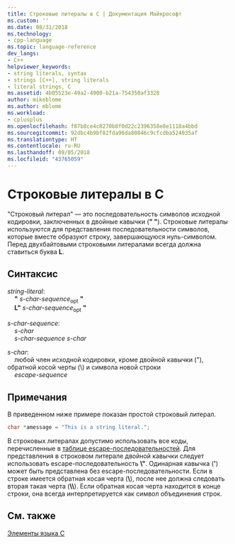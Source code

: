 ```yaml
---
title: Строковые литералы в C | Документация Майкрософт
ms.custom: ''
ms.date: 08/31/2018
ms.technology:
- cpp-language
ms.topic: language-reference
dev_langs:
- C++
helpviewer_keywords:
- string literals, syntax
- strings [C++], string literals
- literal strings, C
ms.assetid: 4b05523e-49a2-4900-b21a-754350af3328
author: mikeblome
ms.author: mblome
ms.workload:
- cplusplus
ms.openlocfilehash: f87b8ce4c8270b8f0d22c2396358e8e1118a4bbd
ms.sourcegitcommit: 92dbc4b9bf82fda96da80846c9cfcdba524035af
ms.translationtype: HT
ms.contentlocale: ru-RU
ms.lasthandoff: 09/05/2018
ms.locfileid: "43765059"
---
```

# <a name="c-string-literals"></a>Строковые литералы в C

"Строковый литерал" — это последовательность символов исходной кодировки, заключенных в двойные кавычки (**" "**). Строковые литералы используются для представления последовательности символов, которые вместе образуют строку, завершающуюся нуль-символом. Перед двухбайтовыми строковыми литералами всегда должна ставиться буква **L**.

## <a name="syntax"></a>Синтаксис

*string-literal*:  
&nbsp;&nbsp;&nbsp;&nbsp;**"** *s-char-sequence*<sub>opt</sub> **"**  
&nbsp;&nbsp;&nbsp;&nbsp;**L"** *s-char-sequence*<sub>opt</sub> **"**

*s-char-sequence*:  
&nbsp;&nbsp;&nbsp;&nbsp;*s-char*  
&nbsp;&nbsp;&nbsp;&nbsp;*s-char-sequence* *s-char*

*s-char*:  
&nbsp;&nbsp;&nbsp;&nbsp;любой член исходной кодировки, кроме двойной кавычки ("), обратной косой черты (\\) и символа новой строки  
&nbsp;&nbsp;&nbsp;&nbsp;*escape-sequence*

## <a name="remarks"></a>Примечания

В приведенном ниже примере показан простой строковый литерал.

```C
char *amessage = "This is a string literal.";
```

В строковых литералах допустимо использовать все коды, перечисленные в [таблице escape-последовательностей](../c-language/escape-sequences.md). Для представления в строковом литерале двойной кавычки следует использовать escape-последовательность **\\"**. Одинарная кавычка (**'**) может быть представлена без escape-последовательности. Если в строке имеется обратная косая черта (**\\**), после нее должна следовать вторая такая черта (**\\\\**). Если обратная косая черта находится в конце строки, она всегда интерпретируется как символ объединения строк.

## <a name="see-also"></a>См. также

[Элементы языка C](../c-language/elements-of-c.md)  
